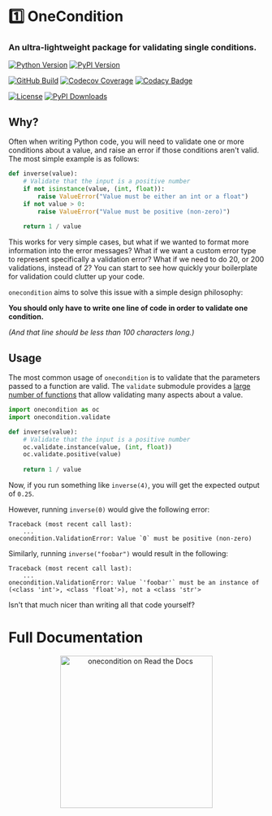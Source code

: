 # 1️⃣ OneCondition
### An ultra-lightweight package for validating single conditions.
[![Python Version](https://img.shields.io/pypi/pyversions/onecondition?logo=python&logoColor=white)](https://pypi.org/project/onecondition/)
[![PyPI Version](https://img.shields.io/pypi/v/onecondition?logo=PyPI&logoColor=white)](https://pypi.org/project/onecondition/)

[![GitHub Build](https://img.shields.io/github/actions/workflow/status/nimaid/python-onecondition/master.yml?logo=GitHub)](https://github.com/nimaid/python-onecondition/actions/workflows/master.yml)
[![Codecov Coverage](https://img.shields.io/codecov/c/github/nimaid/python-onecondition?logo=codecov&logoColor=white)](https://codecov.io/gh/nimaid/python-onecondition)
[![Codacy Badge](https://app.codacy.com/project/badge/Grade/6016e7276903495c9d4a6f0dc89d2904)](https://app.codacy.com/gh/nimaid/python-onecondition/dashboard)

[![License](https://img.shields.io/pypi/l/onecondition?logo=opensourceinitiative&logoColor=white)](https://github.com/nimaid/python-onecondition/raw/main/LICENSE)
[![PyPI Downloads](https://img.shields.io/pypi/dm/onecondition.svg?label=pypi%20downloads&logo=PyPI&logoColor=white)](https://pypi.org/project/onecondition/)

## Why?
Often when writing Python code, you will need to validate one or more conditions about a value, and raise an error if those conditions aren't valid.
The most simple example is as follows:
```python
def inverse(value):
    # Validate that the input is a positive number
    if not isinstance(value, (int, float)):
        raise ValueError("Value must be either an int or a float")
    if not value > 0:
        raise ValueError("Value must be positive (non-zero)")
    
    return 1 / value
```
This works for very simple cases, but what if we wanted to format more information into the error messages?
What if we want a custom error type to represent specifically a validation error?
What if we need to do 20, or 200 validations, instead of 2?
You can start to see how quickly your boilerplate for validation could clutter up your code.

`onecondition` aims to solve this issue with a simple design philosophy:

**You should only have to write one line of code in order to validate one condition.**

*(And that line should be less than 100 characters long.)*
## Usage

<!--
```doctest
>>> import onecondition as oc

>>> def inverse(value):
...     oc.validate.instance(value, (int, float))
...     oc.validate.positive(value)
...     return 1 / value

>>> inverse(4)
0.25
>>> inverse(0)
Traceback (most recent call last):
    ...
onecondition.ValidationError: Value `0` must be positive (non-zero)
>>> inverse("foobar")
Traceback (most recent call last):
    ...
onecondition.ValidationError: Value `'foobar'` must be an instance of (<class 'int'>, <class 'float'>), not a <class 'str'>

```
-->

The most common usage of `onecondition` is to validate that the parameters passed to a function are valid.
The `validate` submodule provides a [large number of functions](https://onecondition.readthedocs.io/en/latest/autoapi/onecondition/validate/index.html#functions) that allow validating many aspects about a value.
```python
import onecondition as oc
import onecondition.validate

def inverse(value):
    # Validate that the input is a positive number
    oc.validate.instance(value, (int, float))
    oc.validate.positive(value)
    
    return 1 / value
```
Now, if you run something like `inverse(4)`, you will get the expected output of `0.25`.

However, running `inverse(0)` would give the following error:
```
Traceback (most recent call last):
    ...
onecondition.ValidationError: Value `0` must be positive (non-zero)
```
Similarly, running `inverse("foobar")` would result in the following:
```
Traceback (most recent call last):
    ...
onecondition.ValidationError: Value `'foobar'` must be an instance of (<class 'int'>, <class 'float'>), not a <class 'str'>
```
Isn't that much nicer than writing all that code yourself?

# Full Documentation
<p align="center"><a href="https://onecondition.readthedocs.io/en/latest/index.html"><img src="https://brand-guidelines.readthedocs.org/_images/logo-wordmark-vertical-dark.png" width="300px" alt="onecondition on Read the Docs"></a></p>
